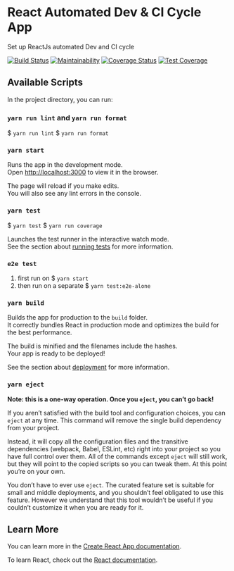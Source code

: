 # React Automated Dev & CI Cycle App

Set up ReactJs automated Dev and CI cycle

[![Build Status](https://travis-ci.com/Teatoller/react_dev_pomp.svg?branch=main)](https://travis-ci.com/Teatoller/react_dev_pomp)
[![Maintainability](https://api.codeclimate.com/v1/badges/c05d6165a04d55b61da4/maintainability)](https://codeclimate.com/github/Teatoller/react_dev_pomp/maintainability)
[![Coverage Status](https://coveralls.io/repos/github/Teatoller/react_dev_pomp/badge.svg?branch=main)](https://coveralls.io/github/Teatoller/react_dev_pomp?branch=main)
[![Test Coverage](https://api.codeclimate.com/v1/badges/c05d6165a04d55b61da4/test_coverage)](https://codeclimate.com/github/Teatoller/react_dev_pomp/test_coverage)

## Available Scripts

In the project directory, you can run:

### `yarn run lint` and `yarn run format`
$ `yarn run lint`
$ `yarn run format`

### `yarn start`

Runs the app in the development mode.\
Open [http://localhost:3000](http://localhost:3000) to view it in the browser.

The page will reload if you make edits.\
You will also see any lint errors in the console.

### `yarn test`

$ `yarn test`
$ `yarn run coverage`

Launches the test runner in the interactive watch mode.\
See the section about [running tests](https://facebook.github.io/create-react-app/docs/running-tests) for more information.

### `e2e test`
1. first run on $ `yarn start`
2. then run on a separate $ `yarn test:e2e-alone`

### `yarn build`

Builds the app for production to the `build` folder.\
It correctly bundles React in production mode and optimizes the build for the best performance.

The build is minified and the filenames include the hashes.\
Your app is ready to be deployed!

See the section about [deployment](https://facebook.github.io/create-react-app/docs/deployment) for more information.

### `yarn eject`

**Note: this is a one-way operation. Once you `eject`, you can’t go back!**

If you aren’t satisfied with the build tool and configuration choices, you can `eject` at any time. This command will remove the single build dependency from your project.

Instead, it will copy all the configuration files and the transitive dependencies (webpack, Babel, ESLint, etc) right into your project so you have full control over them. All of the commands except `eject` will still work, but they will point to the copied scripts so you can tweak them. At this point you’re on your own.

You don’t have to ever use `eject`. The curated feature set is suitable for small and middle deployments, and you shouldn’t feel obligated to use this feature. However we understand that this tool wouldn’t be useful if you couldn’t customize it when you are ready for it.

## Learn More

You can learn more in the [Create React App documentation](https://facebook.github.io/create-react-app/docs/getting-started).

To learn React, check out the [React documentation](https://reactjs.org/).
